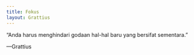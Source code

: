 ```yaml
---
title: Fokus
layout: Grattius
---
```


“Anda harus menghindari godaan hal-hal baru yang bersifat sementara.”

—Grattius
